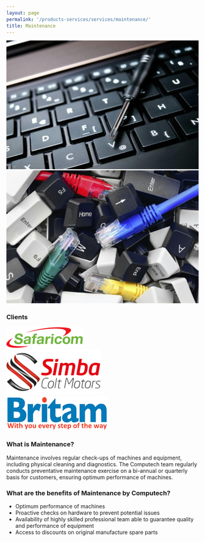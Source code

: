 ```yaml
---
layout: page
permalink: '/products-services/services/maintenance/'
title: Maintenance
---
```

<div class = 'grid-2'>
  <div>
    <img alt = '' src = '/assets/images/maintenance.jpg' >
  </div>
  <div>
    <img alt = '' src = '/assets/images/maintenance-2.jpg'  >   
  </div>
</div>
<h3 class = 'mt-2 mb-2'>Clients</h3>
<div class = 'partners grid-3'>
  <div class = 'partner'>
    <img src = '/assets/partners/safaricom.png'>
  </div>
  <div class = 'partner'>
    <img src = '/assets/clients/simba.png'>
  </div>
  <div class = 'partner'>
    <img src = '/assets/clients/britam.png'>
  </div>
</div>

### What is Maintenance?

Maintenance involves regular check-ups of machines and equipment, including physical cleaning and diagnostics. The Computech team regularly conducts preventative maintenance exercise on a bi-annual or quarterly basis for customers, ensuring optimum performance of machines.

### What are the benefits of Maintenance by Computech?

* Optimum performance of machines
* Proactive checks on hardware to prevent potential issues
* Availability of highly skilled professional team able to guarantee quality and performance of equipment
* Access to discounts on original manufacture spare parts

